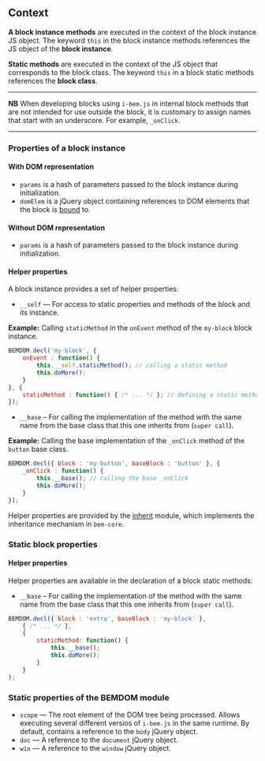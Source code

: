 <a name="context"></a>

Context
-------

**A block instance methods** are executed in the context of the block instance JS object. The keyword `this` in the block instance methods references the JS object of the **block instance**.

**Static methods** are executed in the context of the JS object that corresponds to the block class. The keyword `this` in a block static methods references the **block class**.

------------------------------------------------------------------------

**NB** When developing blocks using `i-bem.js` in internal block methods that are not intended for use outside the block, it is customary to assign names that start with an underscore. For example, `_onClick`.

------------------------------------------------------------------------

### Properties of a block instance

#### With DOM representation

-   `params` is a hash of parameters passed to the block instance during initialization.
-   `domElem` is a jQuery object containing references to DOM elements that the block is [bound](./i-bem-js-html-binding.en.md) to.

#### Without DOM representation

-   `params` is a hash of parameters passed to the block instance during initialization.

<a name="spec-fields"></a>

#### Helper properties

A block instance provides a set of helper properties:

-   `__self` — For access to static properties and methods of the block and its instance.

**Example:** Calling `staticMethod` in the `onEvent` method of the `my-block` block instance.

```js
BEMDOM.decl('my-block', {
    onEvent : function() {
        this.__self.staticMethod(); // calling a static method
        this.doMore();
    }
}, {
    staticMethod : function() { /* ... */ }; // defining a static method
});
```

-   `__base` – For calling the implementation of the method with the same name from the base class that this one inherits from (`super call`).

**Example:** Calling the base implementation of the `_onClick` method of the `button` base class.

```js
BEMDOM.decl({ block : 'my-button', baseBlock : 'button' }, {
    _onClick : function() {
        this.__base(); // calling the base _onClick
        this.doMore();
    }
});
```

Helper properties are provided by the [inherit](../../common.blocks/inherit) module, which implements the inheritance mechanism in `bem-core`.

### Static block properties

<a name="spec-fields-static"></a>

#### Helper properties

Helper properties are available in the declaration of a block static methods:

-   `__base` – For calling the implementation of the method with the same name from the base class that this one inherits from (`super call`).

```js
BEMDOM.decl({ block : 'extra', baseBlock : 'my-block' },
    { /* ... */ },
    {
        staticMethod: function() {
            this.__base();
            this.doMore();
        }
    }
);
```

### Static properties of the BEMDOM module

-   `scope` — The root element of the DOM tree being processed. Allows executing several different versios of `i-bem.js` in the same runtime. By default, contains a reference to the `body` jQuery object.
-   `doc` — A reference to the `document` jQuery object.
-   `win` — A reference to the `window` jQuery object.
